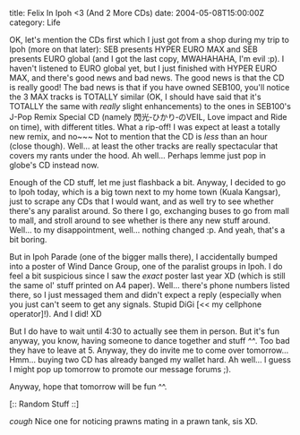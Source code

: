 title: Felix In Ipoh <3 (And 2 More CDs)
date: 2004-05-08T15:00:00Z
category: Life

OK, let's mention the CDs first which I just got from a shop during my trip to Ipoh (more on that later): SEB presents HYPER EURO MAX and SEB presents EURO global (and I got the last copy, MWAHAHAHA, I'm evil :p). I haven't listened to EURO global yet, but I just finished with HYPER EURO MAX, and there's good news and bad news. The good news is that the CD is really good! The bad news is that if you have owned SEB100, you'll notice the 3 MAX tracks is TOTALLY similar (OK, I should have said that it's TOTALLY the same with *really* slight enhancements) to the ones in SEB100's J-Pop Remix Special CD (namely 閃光‐ひかり‐のVEIL, Love impact and Ride on time), with different titles. What a rip-off! I was expect at least a totally new remix, and no~~~ Not to mention that the CD is *less* than an hour (close though). Well… at least the other tracks are really spectacular that covers my rants under the hood. Ah well… Perhaps lemme just pop in globe's CD instead now.

Enough of the CD stuff, let me just flashback a bit. Anyway, I decided to go to Ipoh today, which is a big town next to my home town (Kuala Kangsar), just to scrape any CDs that I would want, and as well try to see whether there's any paralist around. So there I go, exchanging buses to go from mall to mall, and stroll around to see whether is there any new stuff around. Well… to my disappointment, well… nothing changed :p. And yeah, that's a bit boring.

But in Ipoh Parade (one of the bigger malls there), I accidentally bumped into a poster of Wind Dance Group, one of the paralist groups in Ipoh. I do feel a bit suspicious since I saw the *exact* poster last year XD (which is still the same ol' stuff printed on A4 paper). Well… there's phone numbers listed there, so I just messaged them and didn't expect a reply (especially when you just can't seem to get any signals. Stupid DiGi [<< my cellphone operator]!). And I did! XD

But I do have to wait until 4:30 to actually see them in person. But it's fun anyway, you know, having someone to dance together and stuff *^^*. Too bad they have to leave at 5. Anyway, they do invite me to come over tomorrow… Hmm… buying two CD has already banged my wallet hard. Ah well… I guess I might pop up tomorrow to promote our message forums ;).

Anyway, hope that tomorrow will be fun ^^.

[:: Random Stuff ::]

*cough* Nice one for noticing prawns mating in a prawn tank, sis XD.
